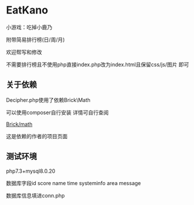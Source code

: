 # EatKano
小游戏：吃掉小鹿乃

附带简易排行榜(日/周/月)

欢迎帮写和修改

不需要排行榜且不使用php直接index.php改为index.html且保留css/js/图片 即可

## 关于依赖
Decipher.php使用了依赖Brick\Math

可以使用composer自行安装 详情可自行查阅

[Brick/math](https://github.com/brick/math)

这是依赖的作者的项目页面

## 测试环境
php7.3+mysql8.0.20

数据库字段id score name time systeminfo area message

数据库信息填进conn.php
